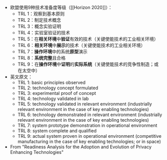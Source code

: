 - 欧盟使用9种技术准备度等级（[[Horizon 2020]]）：
	- TRL 1：观察到基本原则
	- TRL 2：制定技术概念
	- TRL 3：概念实验证明
	- TRL 4：实验室验证的技术
	- TRL 5：在**相关环境**中**验证**有效的技术（关键使能技术的工业相关环境）
	- TRL 6：**相关环境**中**展示**的技术（关键使能技术的工业相关环境）
	- TRL 7：**操作环境**中的系统**原型**演示
	- TRL 8：**系统完整**且合格
	- TRL 9：在**操作环境**中**证明**的**实际系统**（关键使能技术的竞争性制造；或在太空中）
- 英文原文：
	- TRL 1: basic principles observed
	- TRL 2: technology concept formulated
	- TRL 3: experimental proof of concept
	- TRL 4: technology validated in lab
	- TRL 5: technology validated in relevant environment (industrially relevant environment in the case of key enabling technologies)
	- TRL 6: technology demonstrated in relevant environment (industrially relevant environment in the case of key enabling technologies)
	- TRL 7: system prototype demonstration in operational environment
	- TRL 8: system complete and qualified
	- TRL 9: actual system proven in operational environment (competitive manufacturing in the case of key enabling technologies; or in space)
- From "Readiness Analysis for the Adoption and Evolution of Privacy Enhancing Technologies"